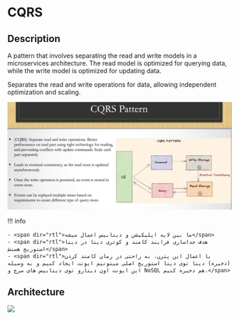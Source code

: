 # CQRS

## Description

A pattern that involves separating the read and write models in a microservices architecture. The read model is optimized for querying data, while the write model is optimized for updating data.

Separates the read and write operations for data, allowing independent optimization and scaling.

![](cqrs/image2.jpg)

!!! info

    - <span dir="rtl">ما بین لایه اپلیکیشن و دیتابیس اعمال میشه</span>
    - <span dir="rtl">هدف جداسازی فرایند کامند و کوئری دیتا در دیتا استوریج هستش</span>
    - <span dir="rtl">با اعمال این پترن، به راحتی در زمان کامند کردن (ذخیره) دیتا توی دیتا استوریج اصلی میتونیم ایونت ایجاد کنیم و به وسیله این ایونت اون دیتارو توی دیتابیس های سرچ و NoSQL هم ذخیره کنیم.</span>

## Architecture

<img src="image1.png" style="width:3.48333in" />
